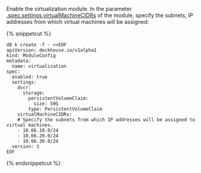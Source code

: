 Enable the virtualization module. In the parameter [.spec.settings.virtualMachineCIDRs](/products/virtualization-platform/reference/mc.html#virtualization) of the module, specify the subnets, IP addresses from which virtual machines will be assigned:

{% snippetcut %}
```shell
d8 k create -f - <<EOF
apiVersion: deckhouse.io/v1alpha1
kind: ModuleConfig
metadata:
  name: virtualization
spec:
  enabled: true
  settings:
    dvcr:
      storage:
        persistentVolumeClaim:
          size: 50G
        type: PersistentVolumeClaim
    virtualMachineCIDRs:
    # Specify the subnets from which IP addresses will be assigned to virtual machines.
    - 10.66.10.0/24
    - 10.66.20.0/24
    - 10.66.30.0/24
  version: 1
EOF
```
{% endsnippetcut %}
